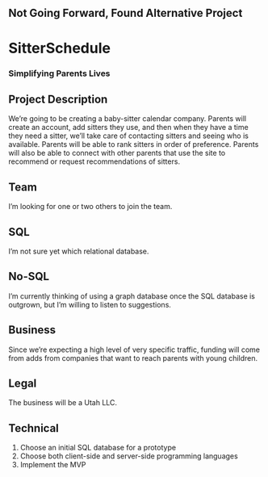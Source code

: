 ## Not Going Forward, Found Alternative Project 

# SitterSchedule 

### Simplifying Parents Lives 

## Project Description

We’re going to be creating a baby-sitter calendar company. Parents will create an account, add sitters they use, and then when they have a time they need a sitter, we’ll take care of contacting sitters and seeing who is available. Parents will be able to rank sitters in order of preference. Parents will also be able to connect with other parents that use the site to recommend or request recommendations of sitters.

## Team

I’m looking for one or two others to join the team. 

## SQL

I’m not sure yet which relational database. 

## No-SQL

I’m currently thinking of using a graph database once the SQL database is outgrown, but I’m willing to listen to suggestions. 

## Business

Since we’re expecting a high level of very specific traffic, funding will come from adds from companies that want to reach parents with young children. 

## Legal

The business will be a Utah LLC. 

## Technical 

1. Choose an initial SQL database for a prototype
2. Choose both client-side and server-side programming languages
3. Implement the MVP


